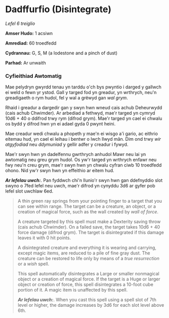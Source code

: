 # Dadffurfio (Disintegrate)

*Lefel 6 treiglio*

**Amser Hudo:** 1 acsiwn

**Amrediad:** 60 troedfedd

**Cydrannau:** G, S, M (a lodestone and a pinch of dust)

**Parhad:** Ar unwaith

### Cyfieithiad Awtomatig

Mae pelydryn gwyrdd tenau yn tarddu o'ch bys pwyntio i darged y gallwch ei weld o fewn yr ystod. Gall y targed fod yn greadur, yn wrthrych, neu'n greadigaeth o rym hudol, fel y wal a grëwyd gan *wal grym*.

Rhaid i greadur a dargedir gan y swyn hwn wneud cais achub Deheurwydd (cais achub Chwimder). Ar arbediad a fethwyd, mae'r targed yn cymryd 10d6 + 40 o ddifrod trwy rym (difrod grym). Mae'r targed yn cael ei chwalu os bydd y difrod hwn yn ei adael gyda 0 pwynt heini.

Mae creadur wedi chwalu a phopeth y mae'n ei wisgo a'i gario, ac eithrio eitemau hud, yn cael ei leihau i bentwr o lwch llwyd mân. Dim ond trwy *wir atgyfodiad* neu *ddymuniad* y gellir adfer y creadur i fywyd.

Mae'r swyn hwn yn dadelfennu gwrthrych anhudol Mawr neu lai yn awtomatig neu greu grym hudol. Os yw'r targed yn wrthrych enfawr neu fwy neu'n creu grym, mae'r swyn hwn yn chwalu cyfran ciwb 10 troedfedd ohono. Nid yw'r swyn hwn yn effeithio ar eitem hud.

***Ar lefelau uwch:***. Pan fyddwch chi'n llunio'r swyn hwn gan ddefnyddio slot swyno o 7fed lefel neu uwch, mae'r difrod yn cynyddu 3d6 ar gyfer pob lefel slot uwchlaw 6ed.

>  A thin green ray springs from your pointing finger to a target that you can see within range. The target can be a creature, an object, or a creation of magical force, such as the wall created by *wall of force*.
>  
>  A creature targeted by this spell must make a Dexterity saving throw (cais achub Chwimder). On a failed save, the target takes 10d6 + 40 force damage (difrod grym). The target is disintegrated if this damage leaves it with 0 hit points.
>  
>  A disintegrated creature and everything it is wearing and carrying, except magic items, are reduced to a pile of fine gray dust. The creature can be restored to life only by means of a *true resurrection* or a *wish* spell.
>  
>  This spell automatically disintegrates a Large or smaller nonmagical object or a creation of magical force. If the target is a Huge or larger object or creation of force, this spell disintegrates a 10-foot cube portion of it. A magic item is unaffected by this spell.
>  
>  ***Ar lefelau uwch:***. When you cast this spell using a spell slot of 7th level or higher, the damage increases by 3d6 for each slot level above 6th.